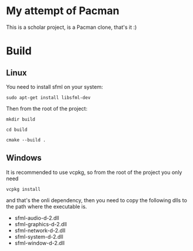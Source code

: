 # My attempt of Pacman

This is a scholar project, is a Pacman clone, that's it :)

# Build

## Linux
You need to install sfml on your system:

`sudo apt-get install libsfml-dev`

Then from the root of the project:

`mkdir build`

`cd build`

`cmake --build .`


## Windows
It is recommended to use vcpkg, so from the root of the project you only need

`vcpkg install`

and that's the onli dependency, then you need to copy the following dlls to the path where the executable is.

- sfml-audio-d-2.dll
- sfml-graphics-d-2.dll
- sfml-network-d-2.dll
- sfml-system-d-2.dll
- sfml-window-d-2.dll
